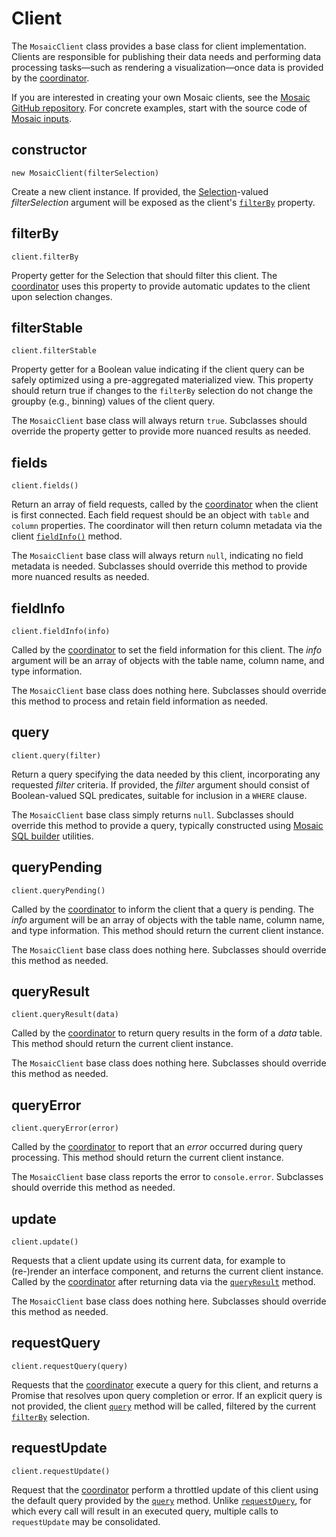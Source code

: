 # Client

The `MosaicClient` class provides a base class for client implementation.
Clients are responsible for publishing their data needs and performing data processing tasks&mdash;such as rendering a visualization&mdash;once data is provided by the [coordinator](./coordinator).

If you are interested in creating your own Mosaic clients, see the [Mosaic GitHub repository](https://github.com/uwdata/mosaic).
For concrete examples, start with the source code of [Mosaic inputs](https://github.com/uwdata/mosaic/tree/main/packages/inputs/src).

## constructor

`new MosaicClient(filterSelection)`

Create a new client instance. If provided, the [Selection](./selection)-valued _filterSelection_ argument will be exposed as the client's [`filterBy`](#filterby) property.

## filterBy

`client.filterBy`

Property getter for the Selection that should filter this client.
The [coordinator](./coordinator) uses this property to provide automatic updates to the client upon selection changes.

## filterStable

`client.filterStable`

Property getter for a Boolean value indicating if the client query can be safely optimized using a pre-aggregated materialized view.
This property should return true if changes to the `filterBy` selection do not change the groupby (e.g., binning) values of the client query.

The `MosaicClient` base class will always return `true`.
Subclasses should override the property getter to provide more nuanced results as needed.

## fields

`client.fields()`

Return an array of field requests, called by the [coordinator](./coordinator) when the client is first connected.
Each field request should be an object with `table` and `column` properties.
The coordinator will then return column metadata via the client [`fieldInfo()`](#fieldinfo) method.

The `MosaicClient` base class will always return `null`, indicating no field metadata is needed.
Subclasses should override this method to provide more nuanced results as needed.

## fieldInfo

`client.fieldInfo(info)`

Called by the [coordinator](./coordinator) to set the field information for this client.
The _info_ argument will be an array of objects with the table name, column name, and type information.

The `MosaicClient` base class does nothing here.
Subclasses should override this method to process and retain field information as needed.

## query

`client.query(filter)`

Return a query specifying the data needed by this client, incorporating any requested _filter_ criteria.
If provided, the _filter_ argument should consist of Boolean-valued SQL predicates, suitable for inclusion in a `WHERE` clause.

The `MosaicClient` base class simply returns `null`.
Subclasses should override this method to provide a query, typically constructed using [Mosaic SQL builder](/sql/) utilities.

## queryPending

`client.queryPending()`

Called by the [coordinator](./coordinator) to inform the client that a query is pending.
The _info_ argument will be an array of objects with the table name, column name, and type information.
This method should return the current client instance.

The `MosaicClient` base class does nothing here.
Subclasses should override this method as needed.

## queryResult

`client.queryResult(data)`

Called by the [coordinator](./coordinator) to return query results in the form of a _data_ table. This method should return the current client instance.

The `MosaicClient` base class does nothing here.
Subclasses should override this method as needed.

## queryError

`client.queryError(error)`

Called by the [coordinator](./coordinator) to report that an _error_ occurred during query processing. This method should return the current client instance.

The `MosaicClient` base class reports the error to `console.error`.
Subclasses should override this method as needed.

## update

`client.update()`

Requests that a client update using its current data, for example to (re-)render an interface component, and returns the current client instance.
Called by the [coordinator](./coordinator) after returning data via the [`queryResult`](#queryresult) method.

The `MosaicClient` base class does nothing here.
Subclasses should override this method as needed.

## requestQuery

`client.requestQuery(query)`

Requests that the [coordinator](./coordinator) execute a query for this client, and returns a Promise that resolves upon query completion or error.
If an explicit query is not provided, the client [`query`](#query) method will be called, filtered by the current [`filterBy`](#filterby) selection.

## requestUpdate

`client.requestUpdate()`

Request that the [coordinator](./coordinator) perform a throttled update of this client using the default query provided by the [`query`](#query) method.
Unlike [`requestQuery`](#requestquery), for which every call will result in an executed query, multiple calls to `requestUpdate` may be consolidated.
